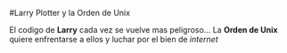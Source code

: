 #Larry Plotter y la Orden de Unix

El codigo de **Larry** cada vez se vuelve mas peligroso...
La **Orden de Unix** quiere enfrentarse a ellos y luchar por el bien de *internet*

